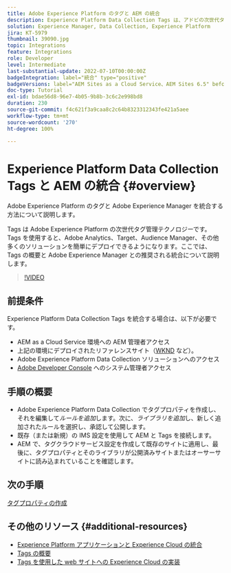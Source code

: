 ```yaml
---
title: Adobe Experience Platform のタグと AEM の統合
description: Experience Platform Data Collection Tags は、アドビの次世代タグ管理ソリューションであり、Adobe Analytics、Target、Audience Manager、その他多くのソリューションをデプロイするための最適な方法です。ここでは、Adobe Experience Platform のタグの概要と、Adobe Experience Manager との推奨される統合について説明します。
solution: Experience Manager, Data Collection, Experience Platform
jira: KT-5979
thumbnail: 39090.jpg
topic: Integrations
feature: Integrations
role: Developer
level: Intermediate
last-substantial-update: 2022-07-10T00:00:00Z
badgeIntegration: label="統合" type="positive"
badgeVersions: label="AEM Sites as a Cloud Service、AEM Sites 6.5" before-title="false"
doc-type: Tutorial
exl-id: bdae56d8-96e7-4b05-9b8b-3c6c2e998bd8
duration: 230
source-git-commit: f4c621f3a9caa8c2c64b8323312343fe421a5aee
workflow-type: tm+mt
source-wordcount: '270'
ht-degree: 100%

---
```


# Experience Platform Data Collection Tags と AEM の統合 {#overview}

Adobe Experience Platform のタグと Adobe Experience Manager を統合する方法について説明します。

Tags は Adobe Experience Platform の次世代タグ管理テクノロジーです。Tags を使用すると、Adobe Analytics、Target、Audience Manager、その他多くのソリューションを簡単にデプロイできるようになります。ここでは、Tags の概要と Adobe Experience Manager との推奨される統合について説明します。

>[!VIDEO](https://video.tv.adobe.com/v/3417061?quality=12&learn=on)

## 前提条件

Experience Platform Data Collection Tags を統合する場合は、以下が必要です。

+ AEM as a Cloud Service 環境への AEM 管理者アクセス
+ 上記の環境にデプロイされたリファレンスサイト（[WKND](https://github.com/adobe/aem-guides-wknd) など）。
+ Adobe Experience Platform Data Collection ソリューションへのアクセス
+ [Adobe Developer Console](https://developer.adobe.com/developer-console/) へのシステム管理者アクセス


## 手順の概要

+ Adobe Experience Platform Data Collection でタグプロパティを作成し、それを編集して&#x200B;_ルールを追加_&#x200B;します。次に、_ライブラリを追加_&#x200B;し、新しく追加されたルールを選択し、承認して公開します。
+ 既存（または新規）の IMS 設定を使用して AEM と Tags を接続します。
+ AEM で、タグクラウドサービス設定を作成して既存のサイトに適用し、最後に、タグプロパティとそのライブラリが公開済みサイトまたはオーサーサイトに読み込まれていることを確認します。

## 次の手順

[タグプロパティの作成](create-tag-property.md)

## その他のリソース {#additional-resources}

+ [Experience Platform アプリケーションと Experience Cloud の統合](https://experienceleague.adobe.com/docs/platform-learn/tutorials/intro-to-platform/integrations-with-experience-cloud-applications.html?lang=ja)
+ [Tags の概要](https://experienceleague.adobe.com/docs/experience-platform/tags/home.html?lang=ja)
+ [Tags を使用した web サイトへの Experience Cloud の実装](https://experienceleague.adobe.com/docs/platform-learn/implement-in-websites/overview.html?lang=ja)
